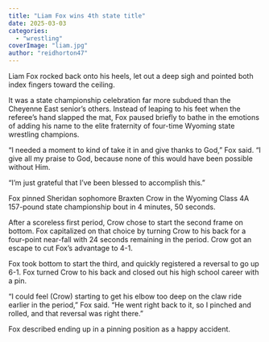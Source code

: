 ```yaml
---
title: "Liam Fox wins 4th state title"
date: 2025-03-03
categories: 
  - "wrestling"
coverImage: "liam.jpg"
author: "reidhorton47"
---
```


Liam Fox rocked back onto his heels, let out a deep sigh and pointed both index fingers toward the ceiling.

It was a state championship celebration far more subdued than the Cheyenne East senior’s others. Instead of leaping to his feet when the referee’s hand slapped the mat, Fox paused briefly to bathe in the emotions of adding his name to the elite fraternity of four-time Wyoming state wrestling champions.

“I needed a moment to kind of take it in and give thanks to God,” Fox said. “I give all my praise to God, because none of this would have been possible without Him.

“I’m just grateful that I’ve been blessed to accomplish this.”

Fox pinned Sheridan sophomore Braxten Crow in the Wyoming Class 4A 157-pound state championship bout in 4 minutes, 50 seconds.

After a scoreless first period, Crow chose to start the second frame on bottom. Fox capitalized on that choice by turning Crow to his back for a four-point near-fall with 24 seconds remaining in the period. Crow got an escape to cut Fox’s advantage to 4-1.

Fox took bottom to start the third, and quickly registered a reversal to go up 6-1. Fox turned Crow to his back and closed out his high school career with a pin.

“I could feel (Crow) starting to get his elbow too deep on the claw ride earlier in the period,” Fox said. “He went right back to it, so I pinched and rolled, and that reversal was right there.”

Fox described ending up in a pinning position as a happy accident.
